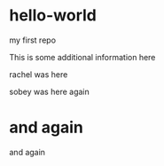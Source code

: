 hello-world
===========

my first repo

This is some additional information here

rachel was here

sobey was here again

and again
=======

and again
